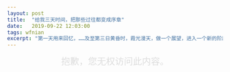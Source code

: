 ```yaml
---
layout: post
title:  "给我三天时间，把那些过往都变成序章"
date:   2019-09-22 12:03:00
tags: wfnian
excerpt: "第一天用来回忆，……及至第三日黄昏时，霞光漫天，做一个展望，进入一个新的阶段。"
---
```


<div style="text-align: center;font-size: 1.5em;color: #ddd;">抱歉，您无权访问此内容。</div>
